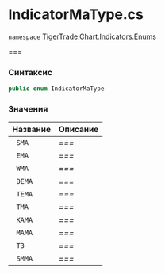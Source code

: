 
# IndicatorMaType.cs
`namespace` [TigerTrade.Chart](../../../../../TigerTrade.Chart.md).[Indicators](../../../../../TigerTrade.Chart/Indicators.md).[Enums](../../../../../TigerTrade.Chart/Indicators/Enums.md)



===

### Синтаксис
```csharp
public enum IndicatorMaType
```


### Значения
| Название | Описание |
| --- | --- |
| ` SMA` | *===* |
| ` EMA` | *===* |
| ` WMA` | *===* |
| ` DEMA` | *===* |
| ` TEMA` | *===* |
| ` TMA` | *===* |
| ` KAMA` | *===* |
| ` MAMA` | *===* |
| ` T3` | *===* |
| ` SMMA` | *===* |



